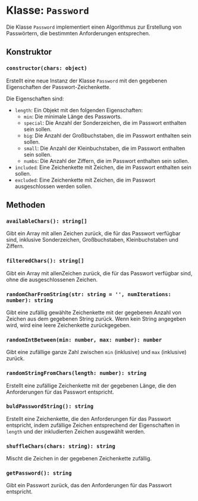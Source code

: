 # Klasse: `Password`

Die Klasse `Password` implementiert einen Algorithmus zur Erstellung von Passwörtern, die bestimmten Anforderungen entsprechen.

## Konstruktor

### `constructor(chars: object)`

Erstellt eine neue Instanz der Klasse `Password` mit den gegebenen Eigenschaften der Passwort-Zeichenkette.

Die Eigenschaften sind:

- `length`: Ein Objekt mit den folgenden Eigenschaften:
  - `min`: Die minimale Länge des Passworts.
  - `special`: Die Anzahl der Sonderzeichen, die im Passwort enthalten sein sollen.
  - `big`: Die Anzahl der Großbuchstaben, die im Passwort enthalten sein sollen.
  - `small`: Die Anzahl der Kleinbuchstaben, die im Passwort enthalten sein sollen.
  - `numbs`: Die Anzahl der Ziffern, die im Passwort enthalten sein sollen.
- `included`: Eine Zeichenkette mit Zeichen, die im Passwort enthalten sein sollen.
- `excluded`: Eine Zeichenkette mit Zeichen, die im Passwort ausgeschlossen werden sollen.

## Methoden

### `availableChars(): string[]`

Gibt ein Array mit allen Zeichen zurück, die für das Passwort verfügbar sind, inklusive Sonderzeichen, Großbuchstaben, Kleinbuchstaben und Ziffern.

### `filteredChars(): string[]`

Gibt ein Array mit allenZeichen zurück, die für das Passwort verfügbar sind, ohne die ausgeschlossenen Zeichen.

### `randomCharFromString(str: string = '', numIterations: number): string`

Gibt eine zufällig gewählte Zeichenkette mit der gegebenen Anzahl von Zeichen aus dem gegebenen String zurück. Wenn kein String angegeben wird, wird eine leere Zeichenkette zurückgegeben.

### `randomIntBetween(min: number, max: number): number`

Gibt eine zufällige ganze Zahl zwischen `min` (inklusive) und `max` (inklusive) zurück.

### `randomStringFromChars(length: number): string`

Erstellt eine zufällige Zeichenkette mit der gegebenen Länge, die den Anforderungen für das Passwort entspricht.

### `buldPasswordString(): string`

Erstellt eine Zeichenkette, die den Anforderungen für das Passwort entspricht, indem zufällige Zeichen entsprechend der Eigenschaften in `length` und der inkludierten Zeichen ausgewählt werden.

### `shuffleChars(chars: string): string`

Mischt die Zeichen in der gegebenen Zeichenkette zufällig.

### `getPassword(): string`

Gibt ein Passwort zurück, das den Anforderungen für das Passwort entspricht.

